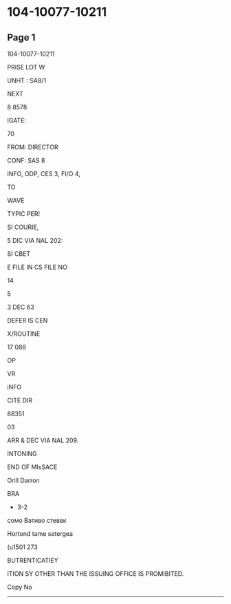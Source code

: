 # 104-10077-10211

## Page 1

104-10077-10211

PRISE LOT W

UNHT : SA8/1

NEXT

8 8578

IGATE:

70

FROM: DIRECTOR

CONF: SAS 8

INFO, ODP, CES 3, FI/O 4,

TO

WAVE

TYPIC PER!

SI COURIE,

5 DIC VIA NAL 202:

SI CBET

E FILE IN CS FILE NO

14

5

3 DEC 63

DEFER IS CEN

X/ROUTINE

17 088

OP

VR

iNFO

CITE DIR

88351

03

ARR & DEC VIA NAL 209.

INTONING

END OF MIsSACE

Orill Darron

BRA

* 3-2

сомо Вативо стеввк

Hortond tame setergea

(u1501 273

BUTRENTICATIEY

ITION SY OTHER THAN THE ISSUING OFFICE IS PROMIBITED.

Copy No

---

